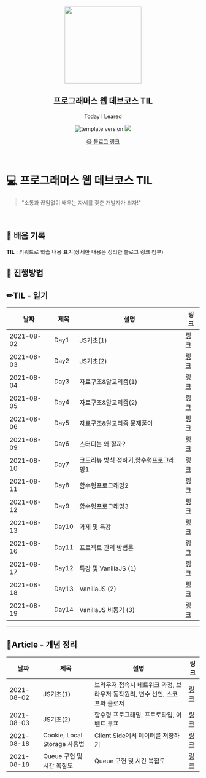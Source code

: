 <br/>
<p align="middle" >
  <img width="200px;" src="./src/images/prgms-logo.png"/>
</p>
<h2 align="middle">프로그래머스 웹 데브코스 TIL</h2>
<p align="middle">Today I Leared</p>
<p align="middle">
  <img src="https://img.shields.io/badge/version-1.0.0-blue?style=flat-square" alt="template version"/>
  <img src="https://img.shields.io/badge/language-md-md.svg?style=flat-square"/>
</p>

<p align="middle">
  <a href="https://ghost4551.tistory.com/">😃 블로그 링크</a>  
</p>

<br/>

# 💻 프로그래머스 웹 데브코스 TIL

> "소통과 끊임없이 배우는 자세를 갖춘 개발자가 되자!"

<br/>

## 📌 배움 기록

**TIL** : 키워드로 학습 내용 표기(상세한 내용은 정리한 블로그 링크 첨부)

## 🚀 진행방법

## ✏TIL - 일기

| 날짜       | 제목  | 설명                                   | 링크                                      |
| ---------- | ----- | -------------------------------------- | ----------------------------------------- |
| 2021-08-02 | Day1  | JS기초(1)                              | [링크](https://ghost4551.tistory.com/119) |
| 2021-08-03 | Day2  | JS기초(2)                              | [링크](https://ghost4551.tistory.com/120) |
| 2021-08-04 | Day3  | 자료구조&알고리즘(1)                   | [링크](https://ghost4551.tistory.com/121) |
| 2021-08-05 | Day4  | 자료구조&알고리즘(2)                   | [링크](https://ghost4551.tistory.com/122) |
| 2021-08-06 | Day5  | 자료구조&알고리즘 문제풀이             | [링크](https://ghost4551.tistory.com/123) |
| 2021-08-09 | Day6  | 스터디는 왜 할까?                      | [링크](https://ghost4551.tistory.com/124) |
| 2021-08-10 | Day7  | 코드리뷰 방식 정하기,함수형프로그래밍1 | [링크](https://ghost4551.tistory.com/125) |
| 2021-08-11 | Day8  | 함수형프로그래밍2                      | [링크](https://ghost4551.tistory.com/126) |
| 2021-08-12 | Day9  | 함수형프로그래밍3                      | [링크](https://ghost4551.tistory.com/127) |
| 2021-08-13 | Day10 | 과제 및 특강                           | [링크](https://ghost4551.tistory.com/128) |
| 2021-08-16 | Day11 | 프로젝트 관리 방법론                   | [링크](https://ghost4551.tistory.com/129) |
| 2021-08-17 | Day12 | 특강 및 VanillaJS (1)                  | [링크](https://ghost4551.tistory.com/130) |
| 2021-08-18 | Day13 | VanillaJS (2)                          | [링크](https://ghost4551.tistory.com/131) |
| 2021-08-19 | Day14 | VanillaJS 비동기 (3)                   | [링크](https://ghost4551.tistory.com/134) |

---

## 📖Article - 개념 정리

| 날짜       | 제목                         | 설명                                                                         | 링크                                      |
| ---------- | ---------------------------- | ---------------------------------------------------------------------------- | ----------------------------------------- |
| 2021-08-02 | JS기초(1)                    | 브라우저 접속시 네트워크 과정, 브라우저 동작원리, 변수 선언, 스코프와 클로저 | [링크](https://ghost4551.tistory.com/119) |
| 2021-08-03 | JS기초(2)                    | 함수형 프로그래밍, 프로토타입, 이벤트 루프                                   | [링크](https://ghost4551.tistory.com/120) |
| 2021-08-18 | Cookie, Local Storage 사용법 | Client Side에서 데이터를 저장하기                                            | [링크](https://ghost4551.tistory.com/132) |
| 2021-08-18 | Queue 구현 및 시간 복잡도    | Queue 구현 및 시간 복잡도                                                    | [링크](https://ghost4551.tistory.com/133) |
